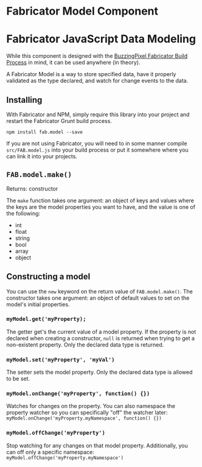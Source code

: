 # Fabricator Model Component

# Fabricator JavaScript Data Modeling

While this component is designed with the [BuzzingPixel Fabricator Build Process](https://github.com/tjdraper/buzzing-pixel-fabricator) in mind, it can be used anywhere (in theory).

A Fabricator Model is a way to store specified data, have it properly validated as the type declared, and watch for change events to the data.

## Installing

With Fabricator and NPM, simply require this library into your project and restart the Fabricator Grunt build process.

`npm install fab.model --save`

If you are not using Fabricator, you will need to in some manner compile `src/FAB.model.js` into your build process or put it somewhere where you can link it into your projects.

## `FAB.model.make()`

Returns: constructor

The `make` function takes one argument: an object of keys and values where the keys are the model properties you want to have, and the value is one of the following:

- int
- float
- string
- bool
- array
- object

## Constructing a model

You can use the `new` keyword on the return value of `FAB.model.make()`. The constructor takes one argument: an object of default values to set on the model's initial properties.

### `myModel.get('myProperty);`

The getter get's the current value of a model property. If the property is not declared when creating a constructor, `null` is returned when trying to get a non-existent property. Only the declared data type is returned.

### `myModel.set('myProperty', 'myVal')`

The setter sets the model property. Only the declared data type is allowed to be set.

### `myModel.onChange('myProperty', function() {})`

Watches for changes on the property. You can also namespace the property watcher so you can specifically "off" the watcher later: `myModel.onChange('myProperty.myNamespace', function() {})`

### `myModel.offChange('myProperty')`

Stop watching for any changes on that model property. Additionally, you can off only a specific namespace: `myModel.offChange('myProperty.myNamespace')`
